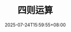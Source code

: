 ---
weight: 100
title: "四则运算"
description: ""
icon: "calculate"
date: "2025-07-24T15:59:55+08:00"
lastmod: "2025-07-24T15:59:55+08:00"
draft: false
toc: true
---